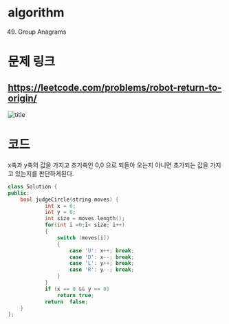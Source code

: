 # algorithm 
49. Group Anagrams
  
  
# 문제 링크  
## https://leetcode.com/problems/robot-return-to-origin/

![title](https://github.com/jungmin3834/algorithm/blob/master/image/robot-return-to-origin.png)

# 코드
x축과 y축의 값을 가지고 초기축인 0,0 으로 되돌아 오는지 아니면 초가되는 값을 가지고 있는지를 판단하게된다.

```cpp
class Solution {
public:
    bool judgeCircle(string moves) {
            int x = 0;
            int y = 0;
            int size = moves.length();
            for(int i =0;i< size; i++)
            {
                switch (moves[i])
                {
                    case 'U': x++; break;
                    case 'D': x--; break;
                    case 'L': y++; break;
                    case 'R': y--; break;
                }
            }
            if (x == 0 && y == 0)
                return true;
            return  false;
    }
};
```
